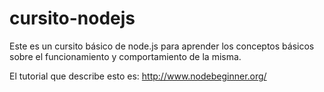 cursito-nodejs
==============


Este es un cursito básico de node.js para aprender los conceptos básicos sobre el funcionamiento y comportamiento de la misma.


El tutorial que describe esto es: http://www.nodebeginner.org/
